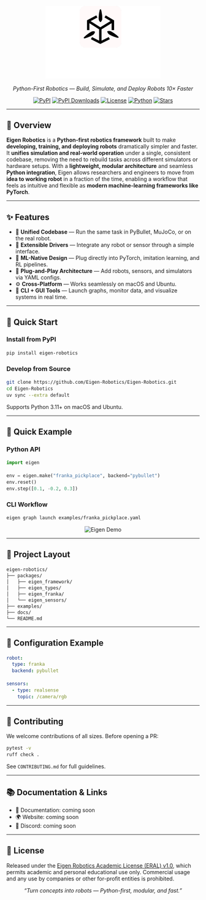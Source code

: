 <br>

<p align="center">
  <img src="assets/eigen_logo_vertical.png" alt="Eigen Robotics Logo" width="300"/>
</p>


<p align="center">
  <em>Python-First Robotics — Build, Simulate, and Deploy Robots 10× Faster</em>
</p>

<p align="center">
  <a href="https://pypi.org/project/eigen-robotics/"><img src="https://img.shields.io/pypi/v/eigen-robotics.svg?color=FF66B2" alt="PyPI"></a>
  <a href="https://pypi.org/project/eigen-robotics/"><img src="https://img.shields.io/pypi/dm/eigen-robotics.svg?color=44cc11" alt="PyPI Downloads"></a>
  <a href="https://github.com/Eigen-Robotics/Eigen-Robotics/blob/main/LICENSE"><img src="https://img.shields.io/github/license/Eigen-Robotics/Eigen-Robotics?color=lightgrey" alt="License"></a>
  <a href="#"><img src="https://img.shields.io/badge/python-3.11+-blue.svg" alt="Python"></a>
  <a href="#"><img src="https://img.shields.io/github/stars/Eigen-Robotics/Eigen-Robotics?style=social" alt="Stars"></a>
</p>

---

## 🧭 Overview

**Eigen Robotics** is a **Python-first robotics framework** built to make **developing, training, and deploying robots** dramatically simpler and faster. It **unifies simulation and real-world operation** under a single, consistent codebase, removing the need to rebuild tasks across different simulators or hardware setups. With a **lightweight, modular architecture** and seamless **Python integration**, Eigen allows researchers and engineers to move from **idea to working robot** in a fraction of the time, enabling a workflow that feels as intuitive and flexible as **modern machine-learning frameworks like PyTorch**.

---

## ✨ Features

- 🚀 **Unified Codebase** — Run the same task in PyBullet, MuJoCo, or on the real robot.
- 🔌 **Extensible Drivers** — Integrate any robot or sensor through a simple interface.
- 🧠 **ML-Native Design** — Plug directly into PyTorch, imitation learning, and RL pipelines.
- 🧩 **Plug-and-Play Architecture** — Add robots, sensors, and simulators via YAML configs.
- ⚙️ **Cross-Platform** — Works seamlessly on macOS and Ubuntu.
- 🧰 **CLI + GUI Tools** — Launch graphs, monitor data, and visualize systems in real time.


---

## 🚀 Quick Start

### Install from PyPI
```bash
pip install eigen-robotics
```

### Develop from Source
```bash
git clone https://github.com/Eigen-Robotics/Eigen-Robotics.git
cd Eigen-Robotics
uv sync --extra default
```
Supports Python 3.11+ on macOS and Ubuntu.

---

## 🧪 Quick Example

### Python API
```python
import eigen

env = eigen.make("franka_pickplace", backend="pybullet")
env.reset()
env.step([0.1, -0.2, 0.3])
```

### CLI Workflow
```bash
eigen graph launch examples/franka_pickplace.yaml
```

<p align="center">
  <img src="assets/demo.gif" alt="Eigen Demo" width="70%"/>
</p>

---

## 🧱 Project Layout
```text
eigen-robotics/
├── packages/
│   ├── eigen_framework/
│   ├── eigen_types/
│   ├── eigen_franka/
│   └── eigen_sensors/
├── examples/
├── docs/
└── README.md
```

---

## 🧩 Configuration Example
```yaml
robot:
  type: franka
  backend: pybullet

sensors:
  - type: realsense
    topic: /camera/rgb
```

---

## 🤝 Contributing

We welcome contributions of all sizes. Before opening a PR:

```bash
pytest -v
ruff check .
```

See `CONTRIBUTING.md` for full guidelines.

---

## 📚 Documentation & Links

- 📘 Documentation: coming soon
- 🌍 Website: coming soon
- 💬 Discord: coming soon

---

## 📄 License

Released under the [Eigen Robotics Academic License (ERAL) v1.0](LICENSE), which permits academic and personal educational use only. Commercial usage and any use by companies or other for-profit entities is prohibited.

<p align="center">
  <em>“Turn concepts into robots — Python-first, modular, and fast.”</em>
</p>
